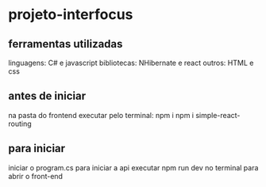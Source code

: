 # projeto-interfocus

## ferramentas utilizadas ##

linguagens: C# e javascript
bibliotecas: NHibernate e react 
outros: HTML e css

## antes de iniciar ##

na pasta do frontend executar pelo terminal:
  npm i
  npm i simple-react-routing

## para iniciar ##

iniciar o program.cs para iniciar a api
executar npm run dev no terminal para abrir o front-end
